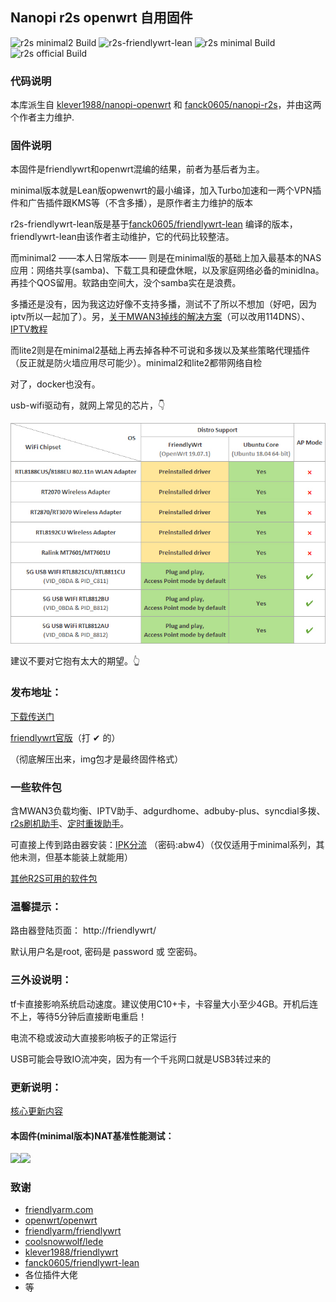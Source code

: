 ## Nanopi r2s openwrt 自用固件

![r2s minimal2 Build](https://github.com/kongfl888/nanopi-openwrt/workflows/r2s%20Lean-openwrt%20minimal2/badge.svg) ![r2s-friendlywrt-lean](https://github.com/kongfl888/nanopi-openwrt/workflows/r2s-friendlywrt-lean/badge.svg) ![r2s minimal Build](https://github.com/kongfl888/nanopi-openwrt/workflows/r2s%20Lean%E7%89%88openwrt%20minimal/badge.svg)  ![r2s official Build](https://github.com/kongfl888/nanopi-openwrt/workflows/r2s%20%E5%AE%98%E7%89%88friendlywrt/badge.svg) 

### 代码说明

本库派生自 [klever1988/nanopi-openwrt](https://github.com/klever1988/nanopi-openwrt) 和 [fanck0605/nanopi-r2s](https://github.com/fanck0605/nanopi-r2s)，并由这两个作者主力维护.

### 固件说明

本固件是friendlywrt和openwrt混编的结果，前者为基后者为主。

minimal版本就是Lean版opwenwrt的最小编译，加入Turbo加速和一两个VPN插件和广告插件跟KMS等（不含多播），是原作者主力维护的版本

r2s-friendlywrt-lean版是基于[fanck0605/friendlywrt-lean](https://github.com/fanck0605/friendlywrt-lean) 编译的版本，friendlywrt-lean由该作者主动维护，它的代码比较整洁。

而minimal2 ——本人日常版本—— 则是在minimal版的基础上加入最基本的NAS应用：网络共享(samba)、下载工具和硬盘休眠，以及家庭网络必备的minidlna。再挂个QOS留用。软路由空间大，没个samba实在是浪费。

多播还是没有，因为我这边好像不支持多播，测试不了所以不想加（好吧，因为iptv所以一起加了）。另，[关于MWAN3掉线的解决方案](https://koolshare.cn/thread-150601-1-1.html)（可以改用114DNS）、[IPTV教程](https://github.com/riverscn/openwrt-iptvhelper/blob/master/README.md)

而lite2则是在minimal2基础上再去掉各种不可说和多拨以及某些策略代理插件（反正就是防火墙应用尽可能少）。minimal2和lite2都带网络自检

对了，docker也没有。

usb-wifi驱动有，就网上常见的芯片，👇

![支持列表](./assets/R2swrt-usbwifi-08.jpg)

建议不要对它抱有太大的期望。👆

### 发布地址：

[下载传送门](https://github.com/kongfl888/nanopi-openwrt/releases)

[friendlywrt官版](https://github.com/kongfl888/nanopi-openwrt/actions?query=workflow%3A%22r2s%20%E5%AE%98%E7%89%88friendlywrt%22)（打 ✔ 的）

（彻底解压出来，img包才是最终固件格式）

### 一些软件包

含MWAN3负载均衡、IPTV助手、adgurdhome、adbuby-plus、syncdial多拨、[r2s刷机助手](https://github.com/kongfl888/luci-app-r2sflasher/releases)、[定时重拨助手](https://github.com/kongfl888/luci-app-autorewan/releases)。

可直接上传到路由器安装：[IPK分流](https://kongfl888.lanzous.com/b04sj203c) （密码:abw4）（仅仅适用于minimal系列，其他未测，但基本能装上就能用）

[其他R2S可用的软件包](https://github.com/kongfl888/r2s-openwrt-packages/blob/master/README.md)

### 温馨提示：

路由器登陆页面： http://friendlywrt/

默认用户名是root, 密码是 password 或 空密码。

### 三外设说明：

tf卡直接影响系统启动速度。建议使用C10+卡，卡容量大小至少4GB。开机后连不上，等待5分钟后直接断电重启！

电流不稳或波动大直接影响板子的正常运行

USB可能会导致IO流冲突，因为有一个千兆网口就是USB3转过来的

### 更新说明：

[核心更新内容](https://github.com/klever1988/nanopi-openwrt/blob/master/CHANGELOG.md)

#### 本固件(minimal版本)NAT基准性能测试：

<img src="https://github.com/klever1988/nanopi-openwrt/raw/master/assets/NAT.jpg" width="600" /><img src="https://raw.githubusercontent.com/klever1988/nanopi-openwrt/master/assets/Acc.jpg" width="250" />

### 致谢

- [friendlyarm.com](http://wiki.friendlyarm.com/wiki/index.php/How_to_Build_FriendlyWrt/zh)
- [openwrt/openwrt](https://github.com/openwrt/openwrt)
- [friendlyarm/friendlywrt](https://github.com/friendlyarm/friendlywrt)
- [coolsnowwolf/lede](https://github.com/coolsnowwolf/lede)
- [klever1988/friendlywrt ](https://github.com/klever1988/friendlywrt)
- [fanck0605/friendlywrt-lean](https://github.com/fanck0605/friendlywrt-lean)
- 各位插件大佬
- 等